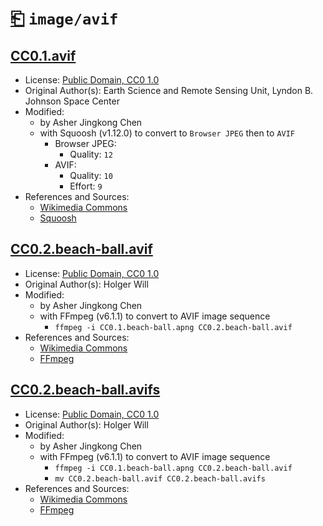 # [⎗](../../../../README.md) `image/avif`

## [CC0.1.avif](../files/CC0.1.avif)

- License: [Public Domain, CC0 1.0](./LICENSE.1.txt)
- Original Author(s): Earth Science and Remote Sensing Unit, Lyndon B. Johnson Space Center
- Modified:
  - by Asher Jingkong Chen
  - with Squoosh (v1.12.0) to convert to `Browser JPEG` then to `AVIF`
    - Browser JPEG:
      - Quality: `12`
    - AVIF:
      - Quality: `10`
      - Effort: `9`
- References and Sources:
  - [Wikimedia Commons](https://upload.wikimedia.org/wikipedia/commons/b/bb/ISS067-E-176271_-_View_of_Earth.jpg)
  - [Squoosh](https://squoosh.app/)

## [CC0.2.beach-ball.avif](../files/CC0.2.beach-ball.avif)

- License: [Public Domain, CC0 1.0](./LICENSE.2.txt)
- Original Author(s): Holger Will
- Modified:
  - by Asher Jingkong Chen
  - with FFmpeg (v6.1.1) to convert to AVIF image sequence
    - `ffmpeg -i CC0.1.beach-ball.apng CC0.2.beach-ball.avif`
- References and Sources:
  - [Wikimedia Commons](https://upload.wikimedia.org/wikipedia/commons/archive/1/14/20130624220322%21Animated_PNG_example_bouncing_beach_ball.png)
  - [FFmpeg](https://ffmpeg.org/)

## [CC0.2.beach-ball.avifs](../files/CC0.2.beach-ball.avifs)

- License: [Public Domain, CC0 1.0](./LICENSE.2.txt)
- Original Author(s): Holger Will
- Modified:
  - by Asher Jingkong Chen
  - with FFmpeg (v6.1.1) to convert to AVIF image sequence
    - `ffmpeg -i CC0.1.beach-ball.apng CC0.2.beach-ball.avif`
    - `mv CC0.2.beach-ball.avif CC0.2.beach-ball.avifs`
- References and Sources:
  - [Wikimedia Commons](https://upload.wikimedia.org/wikipedia/commons/archive/1/14/20130624220322%21Animated_PNG_example_bouncing_beach_ball.png)
  - [FFmpeg](https://ffmpeg.org/)
